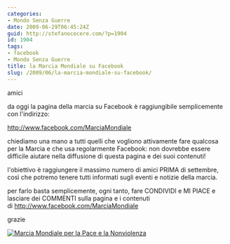 ```yaml
---
categories:
- Mondo Senza Guerre
date: 2009-06-29T06:45:24Z
guid: http://stefanocecere.com/?p=1904
id: 1904
tags:
- facebook
- Mondo Senza Guerre
title: la Marcia Mondiale su Facebook
slug: /2009/06/la-marcia-mondiale-su-facebook/
---
```


amici

da oggi la pagina della marcia su Facebook è raggiungibile semplicemente con l'indirizzo:
  
<a href="http://www.facebook.com/MarciaMondiale" target="_blank">http://www.facebook.com/MarciaMondiale</a>

<a href="http://www.facebook.com/MarciaMondiale" target="_blank"></a>chiediamo una mano a tutti quelli che vogliono attivamente fare qualcosa per la Marcia e che usa regolarmente Facebook: non dovrebbe essere difficile aiutare nella diffusione di questa pagina e dei suoi contenuti!

l'obiettivo è raggiungere il massimo numero di amici PRIMA di settembre, così che potremo tenere tutti informati sugli eventi e notizie della marcia.

per farlo basta semplicemente, ogni tanto, fare CONDIVIDI e MI PIACE e lasciare dei COMMENTI sulla pagina e i contenuti di <a href="http://www.facebook.com/MarciaMondiale" target="_blank">http://www.facebook.com/MarciaMondiale</a>

<a href="http://www.facebook.com/MarciaMondiale" target="_blank"></a>grazie

<a title="Marcia Mondiale per la Pace e la Nonviolenza" href="http://www.facebook.com/MarciaMondiale" target="_TOP"><img style="border: 0px" src="http://badge.facebook.com/badge/32863045887.1436.554590391.png" alt="Marcia Mondiale per la Pace e la Nonviolenza" /></a>